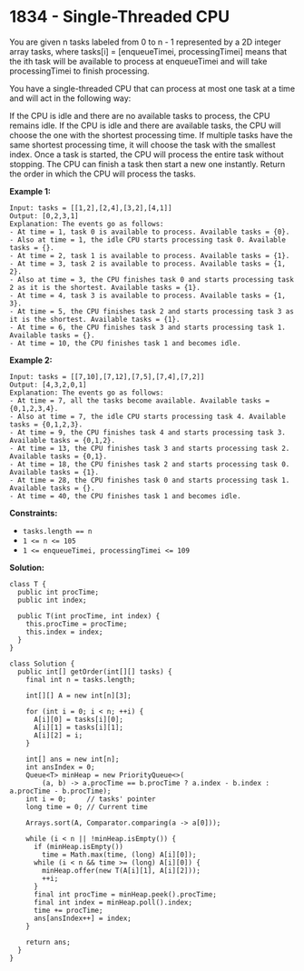 # 1834 - Single-Threaded CPU

You are given n tasks labeled from 0 to n - 1 represented by a 2D integer array tasks, where tasks[i] = [enqueueTimei, processingTimei] means that the i​​​​​​th​​​​ task will be available to process at enqueueTimei and will take processingTimei to finish processing.

You have a single-threaded CPU that can process at most one task at a time and will act in the following way:

If the CPU is idle and there are no available tasks to process, the CPU remains idle.
If the CPU is idle and there are available tasks, the CPU will choose the one with the shortest processing time. If multiple tasks have the same shortest processing time, it will choose the task with the smallest index.
Once a task is started, the CPU will process the entire task without stopping.
The CPU can finish a task then start a new one instantly.
Return the order in which the CPU will process the tasks.

**Example 1:**
```
Input: tasks = [[1,2],[2,4],[3,2],[4,1]]
Output: [0,2,3,1]
Explanation: The events go as follows: 
- At time = 1, task 0 is available to process. Available tasks = {0}.
- Also at time = 1, the idle CPU starts processing task 0. Available tasks = {}.
- At time = 2, task 1 is available to process. Available tasks = {1}.
- At time = 3, task 2 is available to process. Available tasks = {1, 2}.
- Also at time = 3, the CPU finishes task 0 and starts processing task 2 as it is the shortest. Available tasks = {1}.
- At time = 4, task 3 is available to process. Available tasks = {1, 3}.
- At time = 5, the CPU finishes task 2 and starts processing task 3 as it is the shortest. Available tasks = {1}.
- At time = 6, the CPU finishes task 3 and starts processing task 1. Available tasks = {}.
- At time = 10, the CPU finishes task 1 and becomes idle.
```
**Example 2:**
```
Input: tasks = [[7,10],[7,12],[7,5],[7,4],[7,2]]
Output: [4,3,2,0,1]
Explanation: The events go as follows:
- At time = 7, all the tasks become available. Available tasks = {0,1,2,3,4}.
- Also at time = 7, the idle CPU starts processing task 4. Available tasks = {0,1,2,3}.
- At time = 9, the CPU finishes task 4 and starts processing task 3. Available tasks = {0,1,2}.
- At time = 13, the CPU finishes task 3 and starts processing task 2. Available tasks = {0,1}.
- At time = 18, the CPU finishes task 2 and starts processing task 0. Available tasks = {1}.
- At time = 28, the CPU finishes task 0 and starts processing task 1. Available tasks = {}.
- At time = 40, the CPU finishes task 1 and becomes idle.
 ```

**Constraints:**

* ```tasks.length == n```<br>
* ```1 <= n <= 105```<br>
* ```1 <= enqueueTimei, processingTimei <= 109```<br>

**Solution:**
```
class T {
  public int procTime;
  public int index;

  public T(int procTime, int index) {
    this.procTime = procTime;
    this.index = index;
  }
}

class Solution {
  public int[] getOrder(int[][] tasks) {
    final int n = tasks.length;

    int[][] A = new int[n][3];

    for (int i = 0; i < n; ++i) {
      A[i][0] = tasks[i][0];
      A[i][1] = tasks[i][1];
      A[i][2] = i;
    }

    int[] ans = new int[n];
    int ansIndex = 0;
    Queue<T> minHeap = new PriorityQueue<>(
        (a, b) -> a.procTime == b.procTime ? a.index - b.index : a.procTime - b.procTime);
    int i = 0;     // tasks' pointer
    long time = 0; // Current time

    Arrays.sort(A, Comparator.comparing(a -> a[0]));

    while (i < n || !minHeap.isEmpty()) {
      if (minHeap.isEmpty())
        time = Math.max(time, (long) A[i][0]);
      while (i < n && time >= (long) A[i][0]) {
        minHeap.offer(new T(A[i][1], A[i][2]));
        ++i;
      }
      final int procTime = minHeap.peek().procTime;
      final int index = minHeap.poll().index;
      time += procTime;
      ans[ansIndex++] = index;
    }

    return ans;
  }
}
```
